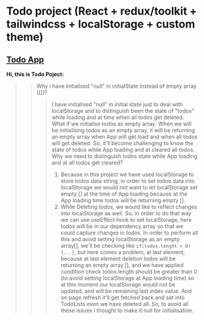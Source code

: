 # Todo project (React + redux/toolkit + tailwindcss + localStorage + custom theme)

## **[Todo App](https://devmsrajput.github.io/react-todo/)**

__Hi, this is Todo Poject:__
> > Why i have initialised "null" in initialState instead of empty array ([])?
> > > I have initialised "null" in initial state just to deal with localStorage and to distinguish been the state of "todos" while loading and at time when all todos get deleted.
> > > What if we initialise todos as empty array: When we will be initialising todos as an empty array, it will be returning an empty array when App will get load and when all todos will get deleted. So, it'll become challenging to know the state of todos while App loading and at cleared all todos.
> > Why we need to distinguish todos state while App loading and at all todos get cleared?
> > > 1. Because in this project we have used localStorage to store todos data string, in order to set todos data into localStorage we would not want to let localStorage set empty [] at the time of App loading because at the App loading time todos will be returning empty [].
> > > 2. While Deleting todos, we would like to reflect changes into localStorage as well. So, in order to do that way we can use useEffect hook to set localStorage, here todos will be in our dependency array so that we could capture changes in todos. In order to perform all this and avoid setting localStorage as an empty array[], we'll be checking like ```if(todos.lenght > 0){...}```, but here comes a problem, at last element, because at last element deletion todos will be returning an empty array [], and we have applied condition check todos.length should be greater than 0 (to avoid setting localStorage at App loading time) so at this moment our localStorage would not be updated, and will be remaining last index value. And on page refresh it'll get fetched back and set into TodoLists even we have deleted all.
> > So, to avoid all these issues i thought to make it null for initialisation.
